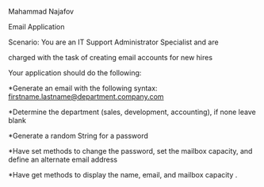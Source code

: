 Mahammad Najafov


Email Application


Scenario: You are an IT Support Administrator Specialist and are


charged with the task of creating email accounts for new hires

Your application should do the following:

*Generate an email with the following syntax: firstname.lastname@department.company.com

*Determine the department (sales, development, accounting), if none leave blank

*Generate a random String for a password

*Have set methods to change the password, set the mailbox capacity, and define an alternate
email address

*Have get methods to display the name, email, and mailbox capacity
.
